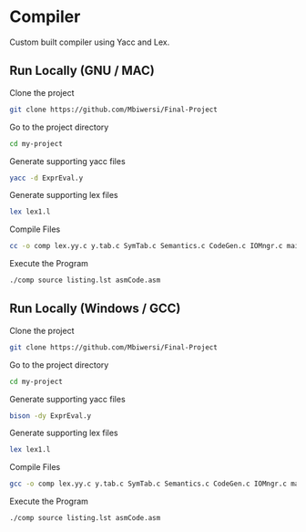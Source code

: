 
# Compiler

Custom built compiler using Yacc and Lex.

## Run Locally (GNU / MAC)

Clone the project

```bash
git clone https://github.com/Mbiwersi/Final-Project
```

Go to the project directory

```bash
cd my-project
```

Generate supporting yacc files

```bash
yacc -d ExprEval.y
```

Generate supporting lex files

```bash
lex lex1.l
```

Compile Files

```bash
cc -o comp lex.yy.c y.tab.c SymTab.c Semantics.c CodeGen.c IOMngr.c main.c
```

Execute the Program

```bash
./comp source listing.lst asmCode.asm
```

## Run Locally (Windows / GCC)

Clone the project

```bash
git clone https://github.com/Mbiwersi/Final-Project
```

Go to the project directory

```bash
cd my-project
```

Generate supporting yacc files

```bash
bison -dy ExprEval.y
```

Generate supporting lex files

```bash
lex lex1.l
```

Compile Files

```bash
gcc -o comp lex.yy.c y.tab.c SymTab.c Semantics.c CodeGen.c IOMngr.c main.c
```

Execute the Program

```bash
./comp source listing.lst asmCode.asm
```
